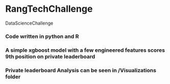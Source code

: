 # RangTechChallenge
DataScienceChallenge

### Code written in python and R  
### A simple xgboost model with a few engineered features scores 9th position on private leaderboard  
### Private leaderboard Analysis can be seen in /Visualizations folder  


